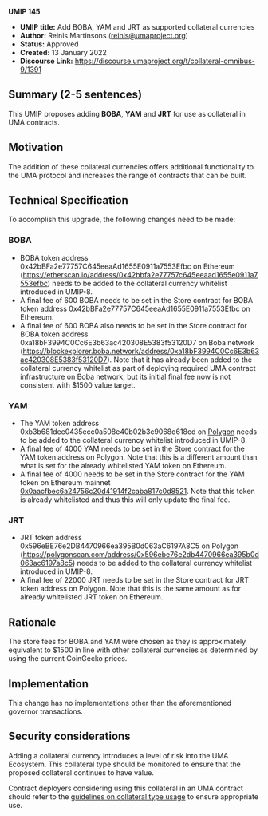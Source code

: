**UMIP 145**

- **UMIP title:** Add BOBA, YAM and JRT as supported collateral currencies
- **Author:** Reinis Martinsons (reinis@umaproject.org)
- **Status:** Approved
- **Created:** 13 January 2022
- **Discourse Link:** https://discourse.umaproject.org/t/collateral-omnibus-9/1391

## Summary (2-5 sentences)

This UMIP proposes adding **BOBA**, **YAM** and **JRT** for use as collateral in UMA contracts.

## Motivation

The addition of these collateral currencies offers additional functionality to the UMA protocol and increases the range of contracts that can be built.

## Technical Specification

To accomplish this upgrade, the following changes need to be made:

### BOBA

- BOBA token address 0x42bBFa2e77757C645eeaAd1655E0911a7553Efbc on Ethereum (https://etherscan.io/address/0x42bbfa2e77757c645eeaad1655e0911a7553efbc) needs to be added to the collateral currency whitelist introduced in UMIP-8.
- A final fee of 600 BOBA needs to be set in the Store contract for BOBA token address 0x42bBFa2e77757C645eeaAd1655E0911a7553Efbc on Ethereum.
- A final fee of 600 BOBA also needs to be set in the Store contract for BOBA token address 0xa18bF3994C0Cc6E3b63ac420308E5383f53120D7 on Boba network (https://blockexplorer.boba.network/address/0xa18bF3994C0Cc6E3b63ac420308E5383f53120D7). Note that it has already been added to the collateral currency whitelist as part of deploying required UMA contract infrastructure on Boba network, but its initial final fee now is not consistent with $1500 value target.

### YAM

- The YAM token address 0xb3b681dee0435ecc0a508e40b02b3c9068d618cd on [Polygon](https://polygonscan.com/token/0xb3b681dee0435ecc0a508e40b02b3c9068d618cd) needs to be added to the collateral currency whitelist introduced in UMIP-8.
- A final fee of 4000 YAM needs to be set in the Store contract for the YAM token address on Polygon. Note that this is a different amount than what is set for the already whitelisted YAM token on Ethereum.
- A final fee of 4000 needs to be set in the Store contract for the YAM token on Ethereum mainnet [0x0aacfbec6a24756c20d41914f2caba817c0d8521](https://etherscan.io/address/0x0aacfbec6a24756c20d41914f2caba817c0d8521). Note that this token is already whitelisted and thus this will only update the final fee. 

### JRT

- JRT token address 0x596eBE76e2DB4470966ea395B0d063aC6197A8C5 on Polygon (https://polygonscan.com/address/0x596ebe76e2db4470966ea395b0d063ac6197a8c5) needs to be added to the collateral currency whitelist introduced in UMIP-8.
- A final fee of 22000 JRT needs to be set in the Store contract for JRT token address on Polygon. Note that this is the same amount as for already whitelisted JRT token on Ethereum.

## Rationale

The store fees for BOBA and YAM were chosen as they is approximately equivalent to $1500 in line with other collateral currencies as determined by using the current CoinGecko prices.

## Implementation

This change has no implementations other than the aforementioned governor transactions.

## Security considerations

Adding a collateral currency introduces a level of risk into the UMA Ecosystem.  This collateral type should be monitored to ensure that the proposed collateral continues to have value.

Contract deployers considering using this collateral in an UMA contract should refer to the [guidelines on collateral type usage](https://docs.umaproject.org/uma-tokenholders/guidence-on-collateral-currency-addition) to ensure appropriate use.

